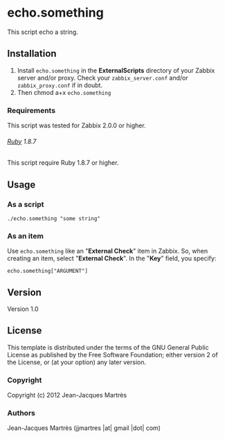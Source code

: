 echo.something
==============

This script echo a string.

Installation
------------

1. Install `echo.something` in the **ExternalScripts** directory of your Zabbix server and/or proxy. Check your `zabbix_server.conf` and/or `zabbix_proxy.conf` if in doubt.
2. Then chmod a+x `echo.something`

### Requirements

This script was tested for Zabbix 2.0.0 or higher.

###### [Ruby](http://www.ruby-lang.org/en/downloads/) 1.8.7

This script require Ruby 1.8.7 or higher.

Usage
-----

### As a script
    ./echo.something "some string"

### As an item
Use `echo.something` like an "**External Check**" item in Zabbix.  So, when creating an item, select "**External Check**".  In the "**Key**" field, you specify:
    
    echo.something["ARGUMENT"]

Version
-------

Version 1.0

License
-------

This template is distributed under the terms of the GNU General Public License as published by the Free Software Foundation; either version 2 of the License, or (at your option) any later version.

### Copyright

  Copyright (c) 2012 Jean-Jacques Martrès

### Authors
  
  Jean-Jacques Martrès
  (jjmartres |at| gmail |dot| com)

